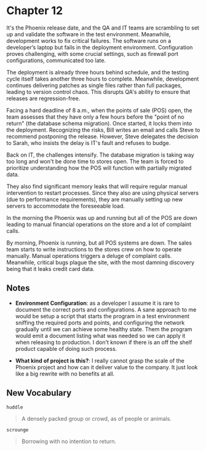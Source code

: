 # Chapter 12

It's the Phoenix release date, and the QA and IT teams are scrambling to set up and validate the software in the test
environment. Meanwhile, development works to fix critical failures. The software runs on a developer’s laptop but fails
in the deployment environment. Configuration proves challenging, with some crucial settings, such as firewall port
configurations, communicated too late.

The deployment is already three hours behind schedule, and the testing cycle itself takes another three hours to
complete. Meanwhile, development continues delivering patches as single files rather than full packages, leading to
version control chaos. This disrupts QA's ability to ensure that releases are regression-free.

Facing a hard deadline of 8 a.m., when the points of sale (POS) open, the team assesses that they have only a few hours
before the "point of no return" (the database schema migration). Once started, it locks them into the deployment.
Recognizing the risks, Bill writes an email and calls Steve to recommend postponing the release. However, Steve
delegates the decision to Sarah, who insists the delay is IT's fault and refuses to budge.

Back on IT, the challenges intensify. The database migration is taking way too long and won't be done time to stores
open. The team is forced to prioritize understanding how the POS will function with partially migrated data.

They also find significant memory leaks that will require regular manual intervention to restart processes. Since they
also are using physical servers (due to performance requirements), they are manually setting up new servers to
accommodate the foreseeable load.

In the morning the Phoenix was up and running but all of the POS are down leading to manual financial operations on the
store and a lot of complaint calls.

By morning, Phoenix is running, but all POS systems are down. The sales team starts to write instructions to the stores
crew on how to operate manually. Manual operations triggers a deluge of complaint calls. Meanwhile, critical bugs plague
the site, with the most damning discovery being that it leaks credit card data.

## Notes

- **Environment Configuration**: as a developer I assume it is rare to document the correct ports and configurations. A
  sane approach to me would be setup a script that starts the program in a test environment sniffing the required ports
  and points, and configuring the network gradually until we can achieve some healthy state. Them the program would emit
  a document listing what was needed so we can apply it when releasing to production. I don't known if there is an off
  the shelf product capable of doing such process.

- **What kind of project is this?**: I really cannot grasp the scale of the Phoenix project and how can it deliver value
  to the company. It just look like a big rewrite with no benefits at all.

## New Vocabulary

`huddle`

> A densely packed group or crowd, as of people or animals.

`scrounge`

> Borrowing with no intention to return.
